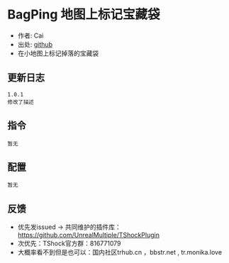 # BagPing 地图上标记宝藏袋

- 作者: Cai
- 出处: [github](https://github.com/THEXN/CaiPlugins)
- 在小地图上标记掉落的宝藏袋
## 更新日志

```
1.0.1
修改了描述
```
## 指令

```
暂无
```

## 配置

```
暂无
```
## 反馈
- 优先发issued -> 共同维护的插件库：https://github.com/UnrealMultiple/TShockPlugin
- 次优先：TShock官方群：816771079
- 大概率看不到但是也可以：国内社区trhub.cn ，bbstr.net , tr.monika.love